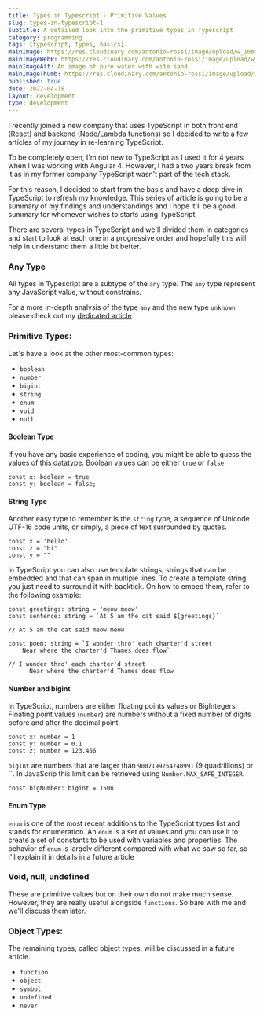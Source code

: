 ```yaml
---
title: Types in Typescript - Primitive Values
slug: types-in-typescript-1
subtitle: A detailed look into the primitive types in Typescript
category: programming
tags: [typescript, types, basics]
mainImage: https://res.cloudinary.com/antonio-rossi/image/upload/w_1000/q_auto,f_auto/v1650352190/articles/types/florian-klauer-mk7D-4UCfmg-unsplash_b4tmof.jpg
mainImageWebP: https://res.cloudinary.com/antonio-rossi/image/upload/w_1000,f_webp/q_auto,f_auto/v1650352190/articles/types/florian-klauer-mk7D-4UCfmg-unsplash_b4tmof.jpg
mainImageAlt: An image of pure water with wite sand
mainImageThumb: https://res.cloudinary.com/antonio-rossi/image/upload/w_300/q_auto,f_auto/v1650352190/articles/types/florian-klauer-mk7D-4UCfmg-unsplash_b4tmof.jpg
published: true
date: 2022-04-18
layout: development
type: development
---
```


I recently joined a new company that uses TypeScript in both front end (React) and backend (Node/Lambda functions) so I decided to write a few articles of my journey in re-learning TypeScript.

To be completely open, I'm not new to TypeScript as I used it for 4 years when I was working with Angular 4. However, I had a two years break from it as in my former company TypeScript wasn't part of the tech stack.

For this reason, I decided to start from the basis and have a deep dive in TypeScript to refresh my knowledge. This series of article is going to be a summary of my findings and understandings and I hope it'll be a good summary for whomever wishes to starts using TypeScript.

There are several types in TypeScript and we'll divided them in categories and start to look at each one in a progressive order and hopefully this will help in understand them a little bit better.

### Any Type

All types in Typescript are a subtype of the `any` type. The `any` type represent any JavaScript value, without constrains.

For a more in-depth analysis of the type `any` and the new type `unknown` please check out my <a href="https://www.antoniorossi.net/blog/development/types-in-typescript-2" target="_blank">dedicated article</a>

### Primitive Types:

Let's have a look at the other most-common types:

- `boolean`
- `number`
- `bigint`
- `string`
- `enum`
- `void`
- `null`

#### Boolean Type

If you have any basic experience of coding, you might be able to guess the values of this datatype. Boolean values can be either `true` or `false`

```
const x: boolean = true
const y: boolean = false;
```

#### String Type

Another easy type to remember is the `string` type, a sequence of Unicode UTF-16 code units, or simply, a piece of text surrounded by quotes.

```
const x = 'hello'
const z = "hi"
const y = ""
```

In TypeScript you can also use template strings, strings that can be embedded and that can span in multiple lines. To create a template string, you just need to surround it with backtick. On how to embed them, refer to the following example:

```
const greetings: string = 'meow meow'
const sentence: string = `At 5 am the cat said ${greetings}`

// At 5 am the cat said meow meow

const poem: string = `I wonder thro' each charter'd street
    Near where the charter'd Thames does flow`

// I wonder thro' each charter'd street
      Near where the charter'd Thames does flow

```

#### Number and bigint

In TypeScript, numbers are either floating points values or BigIntegers.
Floating point values (`number`) are numbers without a fixed number of digits before and after the decimal point.

```
const x: number = 1
const y: number = 0.1
const z: number = 123.456
```

`bigInt` are numbers that are larger than `9007199254740991` (9 quadrillions) or ``. In JavaScrip this limit can be retrieved using `Number.MAX_SAFE_INTEGER`.

```
const bigNumber: bigint = 150n
```

#### Enum Type

`enum` is one of the most recent additions to the TypeScript types list and stands for enumeration. An `enum` is a set of values and you can use it to create a set of constants to be used with variables and properties. The behavior of `enum` is largely different compared with what we saw so far, so I'll explain it in details in a future article

### Void, null, undefined

These are primitive values but on their own do not make much sense. However, they are really useful alongside `functions`. So bare with me and we'll discuss them later.

### Object Types:

The remaining types, called object types, will be discussed in a future article.

- `function`
- `object`
- `symbol`
- `undefined`
- `never`
